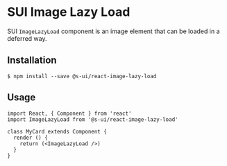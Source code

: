 # SUI Image Lazy Load

SUI `ImageLazyLoad` component is an image element that can be loaded in a deferred way.

## Installation
```
$ npm install --save @s-ui/react-image-lazy-load
```

## Usage
```
import React, { Component } from 'react'
import ImageLazyLoad from '@s-ui/react-image-lazy-load'

class MyCard extends Component {
  render () {
    return (<ImageLazyLoad />)
  }
}
```
